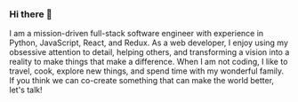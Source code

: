 ### Hi there 👋
I am a mission-driven full-stack software engineer with experience in Python, JavaScript, React, and Redux.
As a web developer, I enjoy using my obsessive attention to detail, helping others, and transforming a vision into a reality to make things that make a difference.
When I am not coding, I like to travel, cook, explore new things, and spend time with my wonderful family.
If you think we can co-create something that can make the world better, let's talk!


<!--
**Heba11-22/Heba11-22** is a ✨ _special_ ✨ repository because its `README.md` (this file) appears on your GitHub profile.

Here are some ideas to get you started:

- 🔭 I’m currently working on ...
- 🌱 I’m currently learning ...
- 👯 I’m looking to collaborate on ...
- 🤔 I’m looking for help with ...
- 💬 Ask me about ...
- 📫 How to reach me: ...
- 😄 Pronouns: ...
- ⚡ Fun fact: ...
-->
